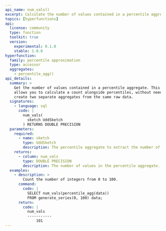 ```yaml
---
api_name: num_vals()
excerpt: Calculate the number of values contained in a percentile aggregate
topics: [hyperfunctions]
api:
  license: community
  type: function
  toolkit: true
  version:
    experimental: 0.1.0
    stable: 1.0.0
hyperfunction:
  family: percentile approximation
  type: accessor
  aggregates:
    - percentile_agg()
api_details:
  summary: >
    Get the number of values contained in a percentile aggregate. This accessor
    allows you to calculate a count alongside percentiles, without needing to
    create two separate aggregates from the same raw data.
  signatures:
    - language: sql
      code: |
        num_vals(
          sketch UddSketch
        ) RETURNS DOUBLE PRECISION
  parameters:
    required:
      - name: sketch
        type: UddSketch
        description: The percentile aggregate to extract the number of values from.
    returns:
      - column: num_vals
        type: DOUBLE PRECISION
        description: The number of values in the percentile aggregate.
  examples:
    - description: >
        Count the number of integers from 0 to 100.
      command:
        code: |
          SELECT num_vals(percentile_agg(data))
          FROM generate_series(0, 100) data;
      return:
        code: |
          num_vals
          -----------
              101
---
```


